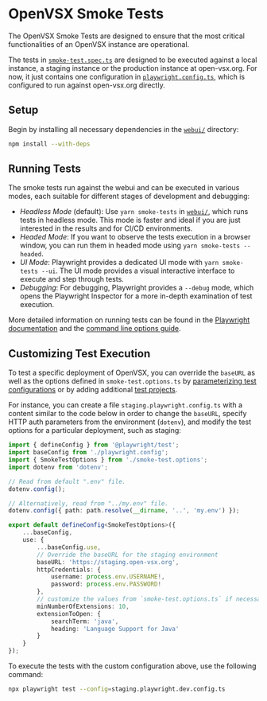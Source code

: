 # OpenVSX Smoke Tests

The OpenVSX Smoke Tests are designed to ensure that the most critical functionalities of an OpenVSX instance are operational.

The tests in [`smoke-test.spec.ts`](smoke-test.spec.ts) are designed to be executed against a local instance, a staging instance or the production instance at open-vsx.org.
For now, it just contains one configuration in [`playwright.config.ts`](../../configs/playwright.config.ts), which is configured to run against open-vsx.org directly.

## Setup

Begin by installing all necessary dependencies in the [`webui/`](../..) directory:

```bash
npm install --with-deps
```

## Running Tests

The smoke tests run against the webui and can be executed in various modes, each suitable for different stages of development and debugging:

* *Headless Mode* (default): Use `yarn smoke-tests` in [`webui/`](../..), which runs tests in headless mode. This mode is faster and ideal if you are just interested in the results and for CI/CD environments.
* *Headed Mode*: If you want to observe the tests execution in a browser window, you can run them in headed mode using `yarn smoke-tests --headed`.
* *UI Mode*: Playwright provides a dedicated UI mode with `yarn smoke-tests --ui`. The UI mode provides a visual interactive interface to execute and step through tests.
* *Debugging*: For debugging, Playwright provides a `--debug` mode, which opens the Playwright Inspector for a more in-depth examination of test execution.

More detailed information on running tests can be found in the [Playwright documentation](https://playwright.dev/docs/running-tests) and the [command line options guide](https://playwright.dev/docs/test-cli).

## Customizing Test Execution

To test a specific deployment of OpenVSX, you can override the `baseURL` as well as the options defined in `smoke-test.options.ts` by [parameterizing test configurations](https://playwright.dev/docs/test-parameterize) or by adding additional [test projects](https://playwright.dev/docs/test-projects).

For instance, you can create a file `staging.playwright.config.ts` with a content similar to the code below in order to change the `baseURL`, specify HTTP auth parameters from the environment (`dotenv`), and modify the test options for a particular deployment, such as staging:

```ts
import { defineConfig } from '@playwright/test';
import baseConfig from './playwright.config';
import { SmokeTestOptions } from './smoke-test.options';
import dotenv from 'dotenv';

// Read from default ".env" file.
dotenv.config();

// Alternatively, read from "../my.env" file.
dotenv.config({ path: path.resolve(__dirname, '..', 'my.env') });

export default defineConfig<SmokeTestOptions>({
    ...baseConfig,
    use: {
        ...baseConfig.use,
        // Override the baseURL for the staging environment
        baseURL: 'https://staging.open-vsx.org',
        httpCredentials: {
            username: process.env.USERNAME!,
            password: process.env.PASSWORD!
        },
        // customize the values from `smoke-test.options.ts` if necessary
        minNumberOfExtensions: 10,
        extensionToOpen: {
            searchTerm: 'java',
            heading: 'Language Support for Java'
        }
    }
});
```

To execute the tests with the custom configuration above, use the following command:

```bash
npx playwright test --config=staging.playwright.dev.config.ts 

```
